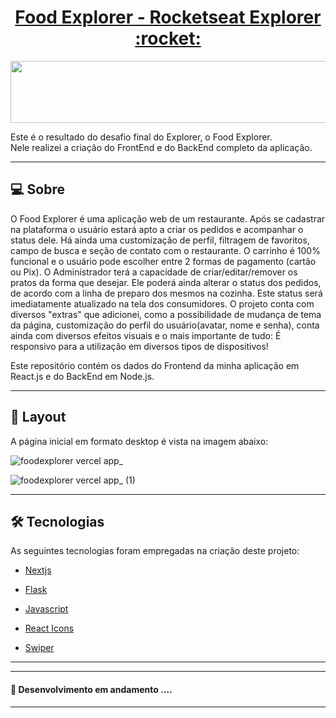 <p align="center">
  <h1 align="center"><a href="https://food3xplorer.netlify.app/">Food Explorer - Rocketseat Explorer :rocket: </a></h1>
</p>

<p align="center">
  <img width="550" height="99" src="https://user-images.githubusercontent.com/106932234/204160165-1936c0db-539f-4a11-bf5e-1f3d3f789896.png">
</p>

Este é o resultado do desafio final do Explorer, o Food Explorer.
<br>
Nele realizei a criação do FrontEnd e do BackEnd completo da aplicação.

---

## 💻 Sobre

O Food Explorer é uma aplicação web de um restaurante. Após se cadastrar na plataforma o usuário estará apto a criar os pedidos e acompanhar o status dele. Há ainda uma customização de perfil, filtragem de favoritos, campo de busca e seção de contato com o restaurante. O carrinho é 100% funcional e o usuário pode escolher entre 2 formas de pagamento (cartão ou Pix). O Administrador terá a capacidade de criar/editar/remover os pratos da forma que desejar. Ele poderá ainda alterar o status dos pedidos, de acordo com a linha de preparo dos mesmos na cozinha. Este status será imediatamente atualizado na tela dos consumidores. O projeto conta com diversos "extras" que adicionei, como a possibilidade de mudança de tema da página, customização do perfil do usuário(avatar, nome e senha), conta ainda com diversos efeitos visuais e o mais importante de tudo: É responsivo para a utilização em diversos tipos de dispositivos!

Este repositório contém os dados do Frontend da minha aplicação em React.js e do BackEnd em Node.js.

---

## 🎨 Layout

A página inicial em formato desktop é vista na imagem abaixo:



![foodexplorer vercel app_](https://github.com/BrunoBorges12/food-explorer/assets/81433706/25b2a947-e775-4b7e-a164-84576cd8e2b9)

![foodexplorer vercel app_ (1)](https://github.com/BrunoBorges12/food-explorer/assets/81433706/581df0d7-4371-406c-838d-07d68bd8caaf)

---

## 🛠 Tecnologias

As seguintes tecnologias foram empregadas na criação deste projeto:

- [Nextjs](https://nextjs.org/)
- [Flask](https://flask.palletsprojects.com/en/2.3.x/)
- [Javascript](https://developer.mozilla.org/pt-BR/docs/Web/JavaScript)

- [React Icons](https://react-icons.github.io/react-icons/)
- [Swiper](https://swiperjs.com/)

---

---

#### 🚧 Desenvolvimento em andamento ....

---
